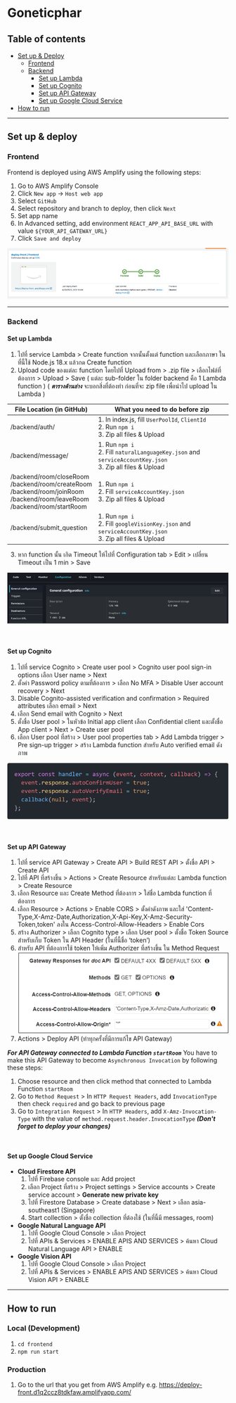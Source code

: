 # Goneticphar

## Table of contents

- [Set up & Deploy](#set-up-&-deploy)
  - [Frontend](#frontend)
  - [Backend](#backend)
    - [Set up Lambda](#set-up-lambda)
    - [Set up Cognito](#set-up-cognito)
    - [Set up API Gateway](#set-up-api-gateway)
    - [Set up Google Cloud Service](#set-up-google-cloud-service)
- [How to run](#how-to-run)

---

## Set up & deploy

### Frontend

Frontend is deployed using AWS Amplify using the following steps:

1. Go to AWS Amplify Console
2. Click `New app` -> `Host web app`
3. Select `GitHub`
4. Select repository and branch to deploy, then click `Next`
5. Set app name
6. In Advanced setting, add environment `REACT_APP_API_BASE_URL` with value `${YOUR_API_GATEWAY_URL}`
7. Click `Save and deploy`

![](/Assets/amplify.png)

---

### Backend

#### Set up Lambda

1. ไปที่ service Lambda > Create function จากนั้นตั้งแต่ function และเลือกภาษา ในที่นี้ใช้ Node.js 18.x แล้วกด Create function
2. Upload code ของแต่ละ function โดยไปที่ Upload from > .zip file > เลือกไฟล์ที่ต้องการ > Upload > Save
   ( แต่ละ sub-folder ใน folder backend คือ 1 Lambda function )
   ( **_ตารางด้านล่าง_** จะบอกสิ่งที่ต้องทำ ก่อนที่จะ zip file เพื่อนำไป upload ใน Lambda )

| File Location (in GitHub)                                                                                                                           | What you need to do before zip                                                                                        |
| --------------------------------------------------------------------------------------------------------------------------------------------------- | --------------------------------------------------------------------------------------------------------------------- |
| /backend/auth/                                                                                                                                      | 1. In index.js, fill `UserPoolId`, `ClientId` <br /> 2. Run `npm i` <br /> 3. Zip all files & Upload                  |
| /backend/message/                                                                                                                                   | 1. Run `npm i` <br /> 2. Fill `naturalLanguageKey.json` and `serviceAccountKey.json` <br /> 3. Zip all files & Upload |
| /backend/room/closeRoom <br /> /backend/room/createRoom <br /> /backend/room/joinRoom <br /> /backend/room/leaveRoom <br /> /backend/room/startRoom | 1. Run `npm i` <br /> 2. Fill `serviceAccountKey.json` <br /> 3. Zip all files & Upload                               |
| /backend/submit_question                                                                                                                            | 1. Run `npm i` <br /> 2. Fill `googleVisionKey.json` and `serviceAccountKey.json` <br /> 3. Zip all files & Upload    |

3. หาก function นั้น เกิด Timeout ให้ไปที่ Configuration tab > Edit > เปลี่ยน Timeout เป็น 1 min > Save

![AWS Lambda Console](/Assets/lambda.png)

<br/>

#### Set up Cognito

1. ไปที่ service Cognito > Create user pool > Cognito user pool sign-in options เลือก User name > Next
2. ตั้งค่า Password policy ตามที่ต้องการ > เลือก No MFA > Disable User account recovery > Next
3. Disable Cognito-assisted verification and confirmation > Required attributes เลือก email > Next
4. เลือก Send email with Cognito > Next
5. ตั้งชื่อ User pool > ในหัวข้อ Initial app client เลือก Confidential client และตั้งชื่อ App client > Next > Create user pool
6. เลือก User pool ที่สร้าง > User pool properties tab > Add Lambda trigger > Pre sign-up trigger > สร้าง Lambda function สำหรับ Auto verified email ดังภาพ

![AWS Cognito ](/Assets/cognito.png)

<br/>

#### Set up API Gateway

1. ไปที่ service API Gateway > Create API > Build REST API > ตั้งชื่อ API > Create API
2. ไปที่ API ที่สร้างขึ้น > Actions > Create Resource สำหรับแต่ละ Lambda function > Create Resource
3. เลือก Resource และ Create Method ที่ต้องการ > ใส่ชื่อ Lambda function ที่ต้องการ
4. เลือก Resource > Actions > Enable CORS > ตั้งค่าดังภาพ และใส่ 'Content-Type,X-Amz-Date,Authorization,X-Api-Key,X-Amz-Security-Token,token' ลงใน Access-Control-Allow-Headers > Enable Cors
5. สร้าง Authorizer > เลือก Cognito type > เลือก User pool > ตั้งชื่อ Token Source สำหรับเก็บ Token ใน API Header (ในที่นี้ชื่อ ‘token’)
6. สำหรับ API ที่ต้องการใช้ token ให้เพิ่ม Authorizer ที่สร้างขึ้น ใน Method Request
   ![Enable CORS for gateway](/Assets/gateway.png)
7. Actions > Deploy API (ทำทุกครั้งที่มีการแก้ไข API Gateway)

**_For API Gateway connected to Lambda Function `startRoom`_**
You have to make this API Gateway to become `Asynchronous Invocation` by following these steps:

1. Choose resource and then click method that connected to Lambda Function `startRoom`
2. Go to `Method Request` > In `HTTP Request Headers`, add `InvocationType` then check `required` and go back to previous page
3. Go to `Integration Request` > In `HTTP Headers`, add `X-Amz-Invocation-Type` with the value of `method.request.header.InvocationType`
   **_(Don't forget to deploy your changes)_**

<br/>

#### Set up Google Cloud Service

- **Cloud Firestore API**
  1.  ไปที่ Firebase console และ Add project
  2.  เลือก Project ที่สร้าง > Project settings > Service accounts > Create service account > **Generate new private key**
  3.  ไปที่ Firestore Database > Create database > Next > เลือก asia-southeast1 (Singapore)
  4.  Start collection > ตั้งชื่อ collection ที่ต้องใช้ (ในที่นี้มี messages, room)
- **Google Natural Language API**
  1.  ไปที่ Google Cloud Console > เลือก Project
  2.  ไปที่ APIs & Services > ENABLE APIS AND SERVICES > ค้นหา Cloud Natural Language API > ENABLE
- **Google Vision API**
  1.  ไปที่ Google Cloud Console > เลือก Project
  2.  ไปที่ APIs & Services > ENABLE APIS AND SERVICES > ค้นหา Cloud Vision API > ENABLE

---

## How to run

### Local (Development)

1. `cd frontend`
2. `npm run start`

### Production

1. Go to the url that you get from AWS Amplify e.g.
   https://deploy-front.d1q2ccz8tdkfaw.amplifyapp.com/
